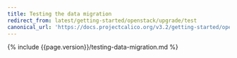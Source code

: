 ```yaml
---
title: Testing the data migration
redirect_from: latest/getting-started/openstack/upgrade/test
canonical_url: 'https://docs.projectcalico.org/v3.2/getting-started/openstack/upgrade/test'
---
```


{% include {{page.version}}/testing-data-migration.md %}
